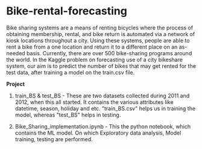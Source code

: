 # Bike-rental-forecasting
Bike sharing systems are a means of renting bicycles where the process of obtaining membership, rental, and bike return is automated via a network of kiosk locations throughout a city. Using these systems, people are able to rent a bike from a one location and return it to a different place on an as-needed basis. Currently, there are over 500 bike-sharing programs around the world.
In the Kaggle problem on forecasting use of a city bikeshare system, our aim is to predict the number of bikes
that may get rented for the test data, after training a model on the train.csv file.


**Project**

1. train_BS & test_BS - These are two datasets collected during 2011 and 2012, when this all started. It contains the various attributes like datetime, season, holiday and etc. "train_BS.csv" helps us in training the model, whereas "test_BS" helps in testing.

2. Bike_Sharing_implementation.ipynb - This the python notebook, which contains the ML model. On which Exploratory data analysis, Model training, testing are performed.
